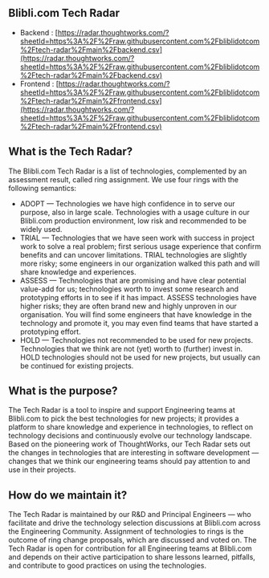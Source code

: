 ## Blibli.com Tech Radar 

- Backend : [https://radar.thoughtworks.com/?sheetId=https%3A%2F%2Fraw.githubusercontent.com%2Fbliblidotcom%2Ftech-radar%2Fmain%2Fbackend.csv](https://radar.thoughtworks.com/?sheetId=https%3A%2F%2Fraw.githubusercontent.com%2Fbliblidotcom%2Ftech-radar%2Fmain%2Fbackend.csv)
- Frontend : [https://radar.thoughtworks.com/?sheetId=https%3A%2F%2Fraw.githubusercontent.com%2Fbliblidotcom%2Ftech-radar%2Fmain%2Ffrontend.csv](https://radar.thoughtworks.com/?sheetId=https%3A%2F%2Fraw.githubusercontent.com%2Fbliblidotcom%2Ftech-radar%2Fmain%2Ffrontend.csv)

## What is the Tech Radar?

The Blibli.com Tech Radar is a list of technologies, complemented by an assessment result, called ring assignment. We use four rings with the following semantics:

- ADOPT — Technologies we have high confidence in to serve our purpose, also in large scale. Technologies with a usage culture in our Blibli.com production environment, low risk and recommended to be widely used.
- TRIAL — Technologies that we have seen work with success in project work to solve a real problem; first serious usage experience that confirm benefits and can uncover limitations. TRIAL technologies are slightly more risky; some engineers in our organization walked this path and will share knowledge and experiences.
- ASSESS — Technologies that are promising and have clear potential value-add for us; technologies worth to invest some research and prototyping efforts in to see if it has impact. ASSESS technologies have higher risks; they are often brand new and highly unproven in our organisation. You will find some engineers that have knowledge in the technology and promote it, you may even find teams that have started a prototyping effort.
- HOLD — Technologies not recommended to be used for new projects. Technologies that we think are not (yet) worth to (further) invest in. HOLD technologies should not be used for new projects, but usually can be continued for existing projects.

## What is the purpose?

The Tech Radar is a tool to inspire and support Engineering teams at Blibli.com to pick the best technologies for new projects; it provides a platform to share knowledge and experience in technologies, to reflect on technology decisions and continuously evolve our technology landscape. Based on the pioneering work of ThoughtWorks, our Tech Radar sets out the changes in technologies that are interesting in software development — changes that we think our engineering teams should pay attention to and use in their projects.

## How do we maintain it?

The Tech Radar is maintained by our R&D and Principal Engineers — who facilitate and drive the technology selection discussions at Blibli.com across the Engineering Community. Assignment of technologies to rings is the outcome of ring change proposals, which are discussed and voted on. The Tech Radar is open for contribution for all Engineering teams at Blibli.com and depends on their active participation to share lessons learned, pitfalls, and contribute to good practices on using the technologies.


